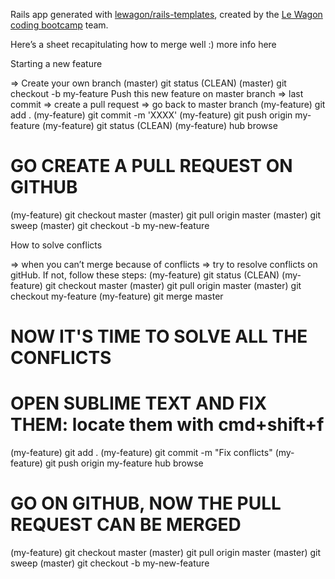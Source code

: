 Rails app generated with [lewagon/rails-templates](https://github.com/lewagon/rails-templates), created by the [Le Wagon coding bootcamp](https://www.lewagon.com) team.

Here’s a sheet recapitulating how to merge well :) more info here

Starting a new feature

⇒ Create your own branch
(master) git status (CLEAN)
(master) git checkout -b my-feature
Push this new feature on master branch
⇒ last commit
⇒ create a pull request
⇒ go back to master branch
(my-feature) git add .
(my-feature) git commit -m 'XXXX'
(my-feature) git push origin my-feature
(my-feature) git status (CLEAN)
(my-feature) hub browse
# GO CREATE A PULL REQUEST ON GITHUB
(my-feature) git checkout master
(master)     git pull origin master
(master)     git sweep
(master)     git checkout -b my-new-feature

How to solve conflicts

⇒ when you can’t merge because of conflicts
⇒ try to resolve conflicts on gitHub. If not, follow these steps:
(my-feature) git status (CLEAN)
(my-feature) git checkout master
(master) git pull origin master
(master) git checkout my-feature
(my-feature) git merge master
# NOW IT'S TIME TO SOLVE ALL THE CONFLICTS
# OPEN SUBLIME TEXT AND FIX THEM: locate them with cmd+shift+f
(my-feature) git add .
(my-feature) git commit -m "Fix conflicts"
(my-feature) git push origin my-feature
hub browse
# GO ON GITHUB, NOW THE PULL REQUEST CAN BE MERGED
(my-feature) git checkout master
(master) git pull origin master
(master) git sweep
(master) git checkout -b my-new-feature
